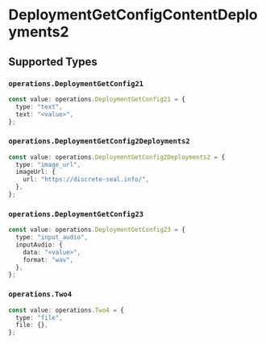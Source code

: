 # DeploymentGetConfigContentDeployments2


## Supported Types

### `operations.DeploymentGetConfig21`

```typescript
const value: operations.DeploymentGetConfig21 = {
  type: "text",
  text: "<value>",
};
```

### `operations.DeploymentGetConfig2Deployments2`

```typescript
const value: operations.DeploymentGetConfig2Deployments2 = {
  type: "image_url",
  imageUrl: {
    url: "https://discrete-seal.info/",
  },
};
```

### `operations.DeploymentGetConfig23`

```typescript
const value: operations.DeploymentGetConfig23 = {
  type: "input_audio",
  inputAudio: {
    data: "<value>",
    format: "wav",
  },
};
```

### `operations.Two4`

```typescript
const value: operations.Two4 = {
  type: "file",
  file: {},
};
```


